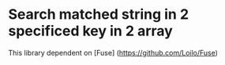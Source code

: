 # Search matched string in 2 specificed key in  2 array

This library dependent on [Fuse] (https://github.com/Loilo/Fuse)
